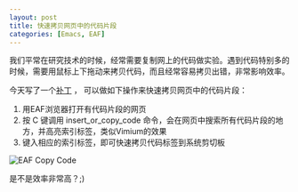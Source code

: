 ```yaml
---
layout: post
title: 快速拷贝网页中的代码片段
categories: [Emacs, EAF]
---
```


我们平常在研究技术的时候，经常需要复制网上的代码做实验。遇到代码特别多的时候，需要用鼠标上下拖动来拷贝代码，而且经常容易拷贝出错，非常影响效率。

今天写了一个[补丁](https://github.com/manateelazycat/emacs-application-framework/commit/018ec8bbadbf8bf3a8ae607fe092c89863cc8302) ， 可以做如下操作来快速拷贝网页中的代码片段：

1. 用EAF浏览器打开有代码片段的网页
2. 按 C 键调用 insert_or_copy_code 命令，会在网页中搜索所有代码片段的地方，并高亮索引标签，类似Vimium的效果
3. 键入相应的索引标签，即可快速拷贝代码标签到系统剪切板

![EAF Copy Code]({{site.url}}/pics/eaf-copy-code/eaf-copy-code.gif)

是不是效率非常高？;)
